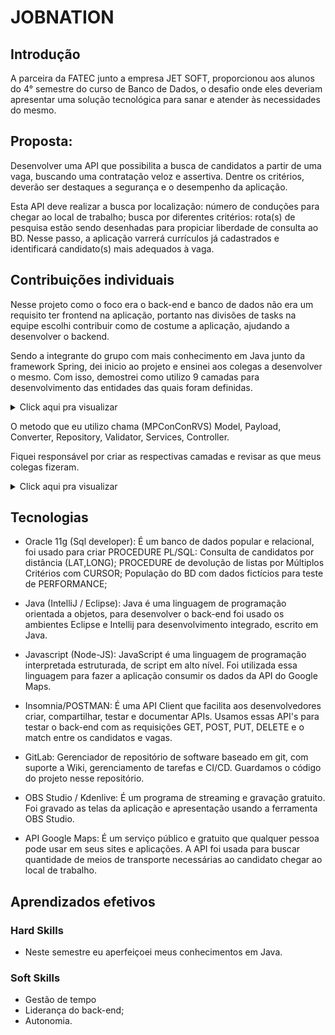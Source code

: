 #  JOBNATION

## Introdução

A parceira da FATEC junto a empresa JET SOFT, proporcionou aos alunos do 4° semestre do curso de Banco de Dados, o desafio onde eles deveriam apresentar uma solução tecnológica para sanar e atender às necessidades do mesmo. 
    
## Proposta:

Desenvolver uma API que possibilita a busca de candidatos a partir de uma vaga, buscando uma contratação veloz e assertiva. Dentre os critérios, deverão ser destaques a segurança e o desempenho da aplicação.

Esta API deve realizar a busca por localização: número de conduções para chegar ao local de trabalho; busca por diferentes critérios: rota(s) de pesquisa estão sendo desenhadas para propiciar liberdade de consulta ao BD. Nesse passo, a aplicação varrerá currículos já cadastrados e identificará candidato(s) mais adequados à vaga.

## Contribuições individuais 

Nesse projeto como o foco era o back-end e banco de dados não era um requisito ter frontend na aplicação, portanto nas divisões de tasks na equipe escolhi contribuir como de costume a aplicação, ajudando a desenvolver o backend.

Sendo a integrante do grupo com mais conhecimento em Java junto da framework Spring, dei inicio ao projeto e ensinei aos colegas a desenvolver o mesmo. Com isso, demostrei como utilizo 9 camadas para desenvolvimento das entidades das quais foram definidas.

<details>
  <summary>Click aqui pra visualizar</summary>
  <br>
   <img style="border-radius: 50%;" src="https://user-images.githubusercontent.com/61089745/164765729-75257564-823f-4901-8cb2-55be55c0759c.png" width="500px;" alt=""/>
</details>

 O metodo que eu utilizo chama (MPConConRVS) Model, Payload, Converter, Repository, Validator, Services, Controller.

Fiquei responsável por criar as respectivas camadas e revisar as que meus colegas fizeram.
<details>
  <summary>Click aqui pra visualizar</summary>
  <br>
   <img style="border-radius: 50%;" src="https://user-images.githubusercontent.com/61089745/164775826-1cccd9f0-f193-4cd6-b864-38682c7a4365.png" width="500px;" alt=""/>
</details>

## Tecnologias

- Oracle 11g (Sql developer): É um banco de dados popular e relacional, foi usado para criar PROCEDURE PL/SQL: Consulta de candidatos por distância (LAT,LONG); PROCEDURE  de devolução de listas por Múltiplos  Critérios com CURSOR; População do BD com dados fictícios para teste de PERFORMANCE;

- Java (IntelliJ / Eclipse): Java é uma linguagem de programação orientada a objetos, para desenvolver o back-end foi usado os ambientes Eclipse e Intellij para desenvolvimento integrado, escrito em Java. 

- Javascript (Node-JS): JavaScript é uma linguagem de programação interpretada estruturada, de script em alto nível. Foi utilizada essa linguagem para fazer a aplicação consumir os dados da API do Google Maps.

- Insomnia/POSTMAN:  É uma API Client que facilita aos desenvolvedores criar, compartilhar, testar e documentar APIs. Usamos essas API's para testar o back-end com as requisições GET, POST, PUT, DELETE e o match entre os candidatos e vagas.

- GitLab: Gerenciador de repositório de software baseado em git, com suporte a Wiki, gerenciamento de tarefas e CI/CD. Guardamos o código do projeto nesse repositório.

- OBS Studio / Kdenlive: É um programa de streaming e gravação gratuito. Foi gravado as telas da aplicação e apresentação usando a ferramenta OBS Studio.

- API Google Maps: É um serviço público e gratuito que qualquer pessoa pode usar em seus sites e aplicações. A API foi usada para buscar quantidade de meios de transporte necessárias ao candidato chegar ao local de trabalho.

## Aprendizados efetivos

### Hard Skills 

- Neste semestre eu aperfeiçoei meus conhecimentos em Java.

### Soft Skills
 - Gestão de tempo
 - Liderança do back-end;
 - Autonomia.
